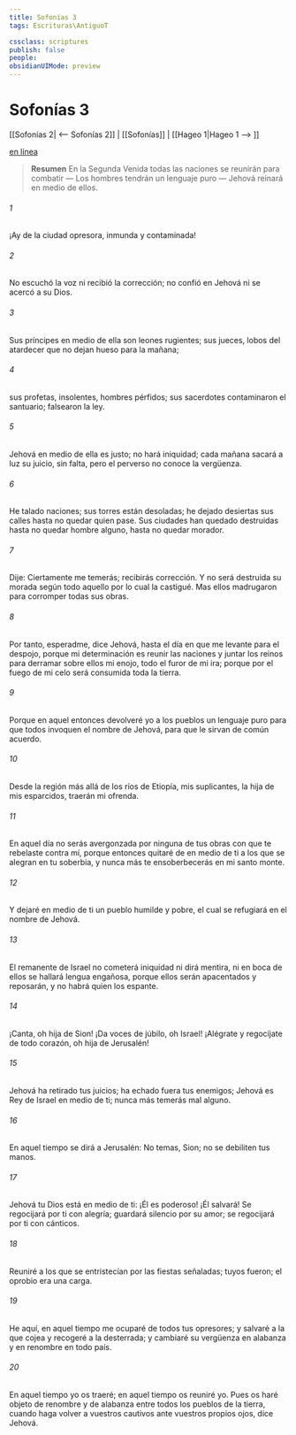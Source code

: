 ```yaml
---
title: Sofonías 3
tags: Escrituras\AntiguoT

cssclass: scriptures
publish: false
people:
obsidianUIMode: preview
---
```


# Sofonías 3
[[Sofonías 2| <-- Sofonías 2]] | [[Sofonías]] | [[Hageo 1|Hageo 1 --> ]]

[en línea](https://churchofjesuschrist.org/study/scriptures/ot/zeph/3?lang=spa)

> __Resumen__
En la Segunda Venida todas las naciones se reunirán para combatir — Los hombres tendrán un lenguaje puro — Jehová reinará en medio de ellos.

###### 1 
¡Ay de la ciudad opresora, inmunda y contaminada!

###### 2 
No escuchó la voz ni recibió la corrección; no confió en Jehová ni se acercó a su Dios.

###### 3 
Sus príncipes en medio de ella son leones rugientes; sus jueces, lobos del atardecer que no dejan hueso para la mañana;

###### 4 
sus profetas, insolentes, hombres pérfidos; sus sacerdotes contaminaron el santuario; falsearon la ley.

###### 5 
Jehová en medio de ella es justo; no hará iniquidad; cada mañana sacará a luz su juicio, sin falta, pero el perverso no conoce la vergüenza.

###### 6 
He talado naciones; sus torres están desoladas; he dejado desiertas sus calles hasta no quedar quien pase. Sus ciudades han quedado destruidas hasta no quedar hombre alguno, hasta no quedar morador.

###### 7 
Dije: Ciertamente me temerás; recibirás corrección. Y no será destruida su morada según todo aquello por lo cual la castigué. Mas ellos madrugaron para corromper todas sus obras.

###### 8 
Por tanto, esperadme, dice Jehová, hasta el día en que me levante para el despojo, porque mi determinación es reunir las naciones y juntar los reinos para derramar sobre ellos mi enojo, todo el furor de mi ira; porque por el fuego de mi celo será consumida toda la tierra.

###### 9 
Porque en aquel entonces devolveré yo a los pueblos un lenguaje puro para que todos invoquen el nombre de Jehová, para que le sirvan de común acuerdo.

###### 10 
Desde la región más allá de los ríos de Etiopía, mis suplicantes, la hija de mis esparcidos, traerán mi ofrenda.

###### 11 
En aquel día no serás avergonzada por ninguna de tus obras con que te rebelaste contra mí, porque entonces quitaré de en medio de ti a los que se alegran en tu soberbia, y nunca más te ensoberbecerás en mi santo monte.

###### 12 
Y dejaré en medio de ti un pueblo humilde y pobre, el cual se refugiará en el nombre de Jehová.

###### 13 
El remanente de Israel no cometerá iniquidad ni dirá mentira, ni en boca de ellos se hallará lengua engañosa, porque ellos serán apacentados y reposarán, y no habrá quien los espante.

###### 14 
¡Canta, oh hija de Sion! ¡Da voces de júbilo, oh Israel! ¡Alégrate y regocíjate de todo corazón, oh hija de Jerusalén!

###### 15 
Jehová ha retirado tus juicios; ha echado fuera tus enemigos; Jehová es Rey de Israel en medio de ti; nunca más temerás mal alguno.

###### 16 
En aquel tiempo se dirá a Jerusalén: No temas, Sion; no se debiliten tus manos.

###### 17 
Jehová tu Dios está en medio de ti: ¡Él es poderoso! ¡Él salvará! Se regocijará por ti con alegría; guardará silencio por su amor; se regocijará por ti con cánticos.

###### 18 
Reuniré a los que se entristecían por las fiestas señaladas; tuyos fueron;  el oprobio era una carga.

###### 19 
He aquí, en aquel tiempo me ocuparé de todos tus opresores; y salvaré a la que cojea y recogeré a la desterrada; y cambiaré su vergüenza en alabanza y en renombre en todo país.

###### 20 
En aquel tiempo yo os traeré; en aquel tiempo os reuniré yo. Pues os haré objeto de renombre y de alabanza entre todos los pueblos de la tierra, cuando haga volver a vuestros cautivos ante vuestros propios ojos, dice Jehová.


